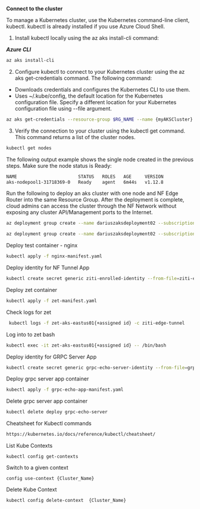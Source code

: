 **Connect to the cluster**

To manage a Kubernetes cluster, use the Kubernetes command-line client, kubectl. kubectl is already installed if you use Azure Cloud Shell.

1. Install kubectl locally using the az aks install-cli command:

***Azure CLI***

```bash
az aks install-cli
```

2. Configure kubectl to connect to your Kubernetes cluster using the az aks get-credentials command. The following command:

* Downloads credentials and configures the Kubernetes CLI to use them.
* Uses ~/.kube/config, the default location for the Kubernetes configuration file. Specify a different location for your Kubernetes configuration file using --file argument.
```bash
az aks get-credentials --resource-group $RG_NAME --name {myAKSCluster} --subscription $SUB_ID
```

3. Verify the connection to your cluster using the kubectl get command. This command returns a list of the cluster nodes.
```bash
kubectl get nodes
```

The following output example shows the single node created in the previous steps. Make sure the node status is Ready:
```bash
NAME                       STATUS   ROLES   AGE     VERSION
aks-nodepool1-31718369-0   Ready    agent   6m44s   v1.12.8
```

Run the following to deploy an aks cluster with one node and NF Edge Router into the same Resource Group. After the deployment is complete, cloud admins can access the cluster through the NF Network without exposing any cluster API/Management ports to the Internet.   
```bash
az deployment group create --name dariuszaksdeployment02 --subscription $SUB_ID   --resource-group $RG_NAME --template-file template.json --parameters parameters.json -p client_id=$CLIENT_ID -p client_secret=$CLIENT_SECRET -p router_attribute=dariusztest

az deployment group create --name dariuszaksdeployment02 --subscription $SUB_ID   --resource-group $RG_NAME --template-file template-edge-zones.json --parameters parameters.json -p client_id=$CLIENT_ID -p client_secret=$CLIENT_SECRET -p router_attribute=dariusztest

```
Deploy test container - nginx
```bash
kubectl apply -f nginx-manifest.yaml
```
Deploy identity for NF Tunnel App
```bash
kubectl create secret generic ziti-enrolled-identity --from-file=ziti-enrolled-identity=./myZitiIdentityFile.json
```
Deploy zet container
```bash
kubectl apply -f zet-manifest.yaml
```
Check logs for zet
```bash
 kubectl logs -f zet-aks-eastus01{+assigned id} -c ziti-edge-tunnel
```
Log into to zet bash
```bash
kubectl exec -it zet-aks-eastus01{+assigned id} -- /bin/bash
```
Deploy identity for GRPC Server App
```bash
kubectl create secret generic grpc-echo-server-identity --from-file=grpc-echo-server-identity=./grpcServerdentityFile.json
```
Deploy grpc server app container
```bash
kubectl apply -f grpc-echo-app-manifest.yaml
```
Delete grpc server app container
```bash
kubectl delete deploy grpc-echo-server
```
Cheatsheet for Kubectl commands
```bash
https://kubernetes.io/docs/reference/kubectl/cheatsheet/
```
List Kube Contexts
```
kubectl config get-contexts
```
Switch to a given context
```
config use-context {Cluster_Name}
```
Delete Kube Context
```
kubectl config delete-context  {Cluster_Name}
```


